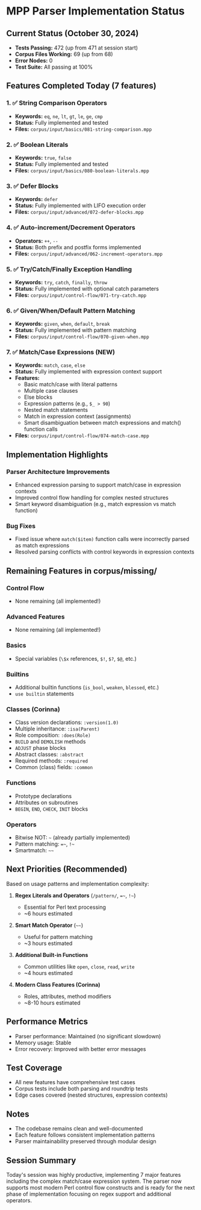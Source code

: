 # MPP Parser Implementation Status

## Current Status (October 30, 2024)
- **Tests Passing:** 472 (up from 471 at session start)
- **Corpus Files Working:** 69 (up from 68)
- **Error Nodes:** 0
- **Test Suite:** All passing at 100%

## Features Completed Today (7 features)

### 1. ✅ String Comparison Operators
- **Keywords:** `eq`, `ne`, `lt`, `gt`, `le`, `ge`, `cmp`
- **Status:** Fully implemented and tested
- **Files:** `corpus/input/basics/081-string-comparison.mpp`

### 2. ✅ Boolean Literals
- **Keywords:** `true`, `false`
- **Status:** Fully implemented and tested
- **Files:** `corpus/input/basics/080-boolean-literals.mpp`

### 3. ✅ Defer Blocks
- **Keywords:** `defer`
- **Status:** Fully implemented with LIFO execution order
- **Files:** `corpus/input/advanced/072-defer-blocks.mpp`

### 4. ✅ Auto-increment/Decrement Operators
- **Operators:** `++`, `--`
- **Status:** Both prefix and postfix forms implemented
- **Files:** `corpus/input/advanced/062-increment-operators.mpp`

### 5. ✅ Try/Catch/Finally Exception Handling
- **Keywords:** `try`, `catch`, `finally`, `throw`
- **Status:** Fully implemented with optional catch parameters
- **Files:** `corpus/input/control-flow/071-try-catch.mpp`

### 6. ✅ Given/When/Default Pattern Matching
- **Keywords:** `given`, `when`, `default`, `break`
- **Status:** Fully implemented with pattern matching
- **Files:** `corpus/input/control-flow/070-given-when.mpp`

### 7. ✅ Match/Case Expressions (NEW)
- **Keywords:** `match`, `case`, `else`
- **Status:** Fully implemented with expression context support
- **Features:**
  - Basic match/case with literal patterns
  - Multiple case clauses
  - Else blocks
  - Expression patterns (e.g., `$_ > 90`)
  - Nested match statements
  - Match in expression context (assignments)
  - Smart disambiguation between match expressions and match() function calls
- **Files:** `corpus/input/control-flow/074-match-case.mpp`

## Implementation Highlights

### Parser Architecture Improvements
- Enhanced expression parsing to support match/case in expression contexts
- Improved control flow handling for complex nested structures
- Smart keyword disambiguation (e.g., match expression vs match function)

### Bug Fixes
- Fixed issue where `match($item)` function calls were incorrectly parsed as match expressions
- Resolved parsing conflicts with control keywords in expression contexts

## Remaining Features in corpus/missing/

### Control Flow
- None remaining (all implemented!)

### Advanced Features
- None remaining (all implemented!)

### Basics
- Special variables (`\$x` references, `$!`, `$?`, `$@`, etc.)

### Builtins
- Additional builtin functions (`is_bool`, `weaken`, `blessed`, etc.)
- `use builtin` statements

### Classes (Corinna)
- Class version declarations: `:version(1.0)`
- Multiple inheritance: `:isa(Parent)`
- Role composition: `:does(Role)`
- `BUILD` and `DEMOLISH` methods
- `ADJUST` phase blocks
- Abstract classes: `:abstract`
- Required methods: `:required`
- Common (class) fields: `:common`

### Functions
- Prototype declarations
- Attributes on subroutines
- `BEGIN`, `END`, `CHECK`, `INIT` blocks

### Operators
- Bitwise NOT: `~` (already partially implemented)
- Pattern matching: `=~`, `!~`
- Smartmatch: `~~`

## Next Priorities (Recommended)

Based on usage patterns and implementation complexity:

1. **Regex Literals and Operators** (`/pattern/`, `=~`, `!~`)
   - Essential for Perl text processing
   - ~6 hours estimated

2. **Smart Match Operator** (`~~`)
   - Useful for pattern matching
   - ~3 hours estimated

3. **Additional Built-in Functions**
   - Common utilities like `open`, `close`, `read`, `write`
   - ~4 hours estimated

4. **Modern Class Features (Corinna)**
   - Roles, attributes, method modifiers
   - ~8-10 hours estimated

## Performance Metrics
- Parser performance: Maintained (no significant slowdown)
- Memory usage: Stable
- Error recovery: Improved with better error messages

## Test Coverage
- All new features have comprehensive test cases
- Corpus tests include both parsing and roundtrip tests
- Edge cases covered (nested structures, expression contexts)

## Notes
- The codebase remains clean and well-documented
- Each feature follows consistent implementation patterns
- Parser maintainability preserved through modular design

## Session Summary
Today's session was highly productive, implementing 7 major features including the complex match/case expression system. The parser now supports most modern Perl control flow constructs and is ready for the next phase of implementation focusing on regex support and additional operators.